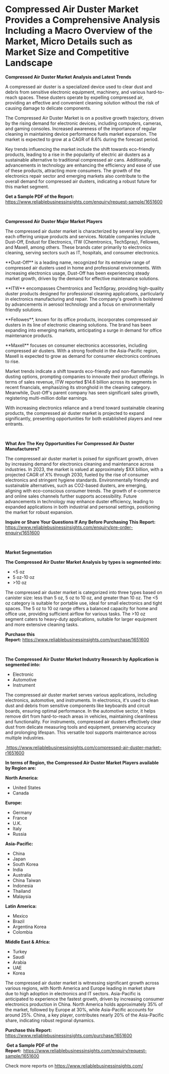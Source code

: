 <p><h1>Compressed Air Duster Market Provides a Comprehensive Analysis Including a Macro Overview of the Market, Micro Details such as Market Size and Competitive Landscape</h1></p><p><strong>Compressed Air Duster Market Analysis and Latest Trends</strong></p>
<p><p>A compressed air duster is a specialized device used to clear dust and debris from sensitive electronic equipment, machinery, and various hard-to-reach spaces. These dusters operate by expelling compressed air, providing an effective and convenient cleaning solution without the risk of causing damage to delicate components.</p><p>The Compressed Air Duster Market is on a positive growth trajectory, driven by the rising demand for electronic devices, including computers, cameras, and gaming consoles. Increased awareness of the importance of regular cleaning in maintaining device performance fuels market expansion. The market is expected to grow at a CAGR of 8.6% during the forecast period. </p><p>Key trends influencing the market include the shift towards eco-friendly products, leading to a rise in the popularity of electric air dusters as a sustainable alternative to traditional compressed air cans. Additionally, advancements in technology are enhancing the efficiency and ease of use of these products, attracting more consumers. The growth of the electronics repair sector and emerging markets also contribute to the overall demand for compressed air dusters, indicating a robust future for this market segment.</p></p>
<p><strong>Get a Sample PDF of the Report:&nbsp;</strong> <a href="https://www.reliablebusinessinsights.com/enquiry/request-sample/1651600?utm_campaign=2768&utm_medium=2&utm_source=Github&utm_content=ia&utm_term=04042025&utm_id=compressed-air-duster">https://www.reliablebusinessinsights.com/enquiry/request-sample/1651600</a></p>
<p>&nbsp;</p>
<p><strong>Compressed Air Duster Major Market Players</strong></p>
<p><p>The compressed air duster market is characterized by several key players, each offering unique products and services. Notable companies include Dust-Off, Endust for Electronics, ITW (Chemtronics, TechSpray), Fellowes, and Maxell, among others. These brands cater primarily to electronics cleaning, serving sectors such as IT, hospitals, and consumer electronics.</p><p>**Dust-Off** is a leading name, recognized for its extensive range of compressed air dusters used in home and professional environments. With increasing electronics usage, Dust-Off has been experiencing steady market growth, driven by the demand for effective maintenance solutions. </p><p>**ITW** encompasses Chemtronics and TechSpray, providing high-quality duster products designed for professional cleaning applications, particularly in electronics manufacturing and repair. The company's growth is bolstered by advancements in aerosol technology and a focus on environmentally friendly solutions.</p><p>**Fellowes**, known for its office products, incorporates compressed air dusters in its line of electronic cleaning solutions. The brand has been expanding into emerging markets, anticipating a surge in demand for office maintenance products.</p><p>**Maxell** focuses on consumer electronics accessories, including compressed air dusters. With a strong foothold in the Asia-Pacific region, Maxell is expected to grow as demand for consumer electronics continues to rise.</p><p>Market trends indicate a shift towards eco-friendly and non-flammable dusting options, prompting companies to innovate their product offerings. In terms of sales revenue, ITW reported $14.6 billion across its segments in recent financials, emphasizing its stronghold in the cleaning category. Meanwhile, Dust-Off's parent company has seen significant sales growth, registering multi-million dollar earnings.</p><p>With increasing electronics reliance and a trend toward sustainable cleaning products, the compressed air duster market is projected to expand significantly, presenting opportunities for both established players and new entrants.</p></p>
<p>&nbsp;</p>
<p><strong>What Are The Key Opportunities For Compressed Air Duster Manufacturers?</strong></p>
<p><p>The compressed air duster market is poised for significant growth, driven by increasing demand for electronics cleaning and maintenance across industries. In 2023, the market is valued at approximately $XX billion, with a projected CAGR of X% through 2030, fueled by the rise of consumer electronics and stringent hygiene standards. Environmentally friendly and sustainable alternatives, such as CO2-based dusters, are emerging, aligning with eco-conscious consumer trends. The growth of e-commerce and online sales channels further supports accessibility. Future advancements in technology may enhance duster efficiency, leading to expanded applications in both industrial and personal settings, positioning the market for robust expansion.</p></p>
<p><strong>Inquire or Share Your Questions If Any Before Purchasing This Report:</strong> <a href="https://www.reliablebusinessinsights.com/enquiry/pre-order-enquiry/1651600?utm_campaign=2768&utm_medium=2&utm_source=Github&utm_content=ia&utm_term=04042025&utm_id=compressed-air-duster">https://www.reliablebusinessinsights.com/enquiry/pre-order-enquiry/1651600</a></p>
<p>&nbsp;</p>
<p><strong>Market Segmentation</strong></p>
<p><strong>The Compressed Air Duster Market Analysis by types is segmented into:</strong></p>
<p><ul><li><5 oz</li><li>5 oz-10 oz</li><li>>10 oz</li></ul></p>
<p><p>The compressed air duster market is categorized into three types based on canister size: less than 5 oz, 5 oz to 10 oz, and greater than 10 oz. The <5 oz category is suitable for portable use, ideal for small electronics and tight spaces. The 5 oz to 10 oz range offers a balanced capacity for home and office use, providing sufficient airflow for various tasks. The >10 oz segment caters to heavy-duty applications, suitable for larger equipment and more extensive cleaning tasks.</p></p>
<p><strong>Purchase this Report:&nbsp;</strong><a href="https://www.reliablebusinessinsights.com/purchase/1651600?utm_campaign=2768&utm_medium=2&utm_source=Github&utm_content=ia&utm_term=04042025&utm_id=compressed-air-duster">https://www.reliablebusinessinsights.com/purchase/1651600</a></p>
<p>&nbsp;</p>
<p><strong>The Compressed Air Duster Market Industry Research by Application is segmented into:</strong></p>
<p><ul><li>Electronic</li><li>Automotive</li><li>Instrument</li></ul></p>
<p><p>The compressed air duster market serves various applications, including electronics, automotive, and instruments. In electronics, it's used to clean dust and debris from sensitive components like keyboards and circuit boards, ensuring optimal performance. In the automotive sector, it helps remove dirt from hard-to-reach areas in vehicles, maintaining cleanliness and functionality. For instruments, compressed air dusters effectively clear dust from delicate measuring tools and equipment, preserving accuracy and prolonging lifespan. This versatile tool supports maintenance across multiple industries.</p></p>
<p><a href="https://www.reliablebusinessinsights.com/compressed-air-duster-market-r1651600?utm_campaign=2768&utm_medium=2&utm_source=Github&utm_content=ia&utm_term=04042025&utm_id=compressed-air-duster">&nbsp;https://www.reliablebusinessinsights.com/compressed-air-duster-market-r1651600</a></p>
<p><strong>In terms of Region, the Compressed Air Duster Market Players available by Region are:</strong></p>
<p>
    <p> <strong> North America: </strong>
        <ul>
            <li>United States</li>
            <li>Canada</li>
        </ul>
        </p> 
    <p> <strong> Europe: </strong>
        <ul>
            <li>Germany</li>
            <li>France</li>
            <li>U.K.</li>
            <li>Italy</li>
            <li>Russia</li>
        </ul>
        </p> 
    <p> <strong> Asia-Pacific: </strong>
        <ul>
            <li>China</li>
            <li>Japan</li>
            <li>South Korea</li>
            <li>India</li>
            <li>Australia</li>
            <li>China Taiwan</li>
            <li>Indonesia</li>
            <li>Thailand</li>
            <li>Malaysia</li>
        </ul>
        </p> 
    <p> <strong> Latin America: </strong>
        <ul>
            <li>Mexico</li>
            <li>Brazil</li>
            <li>Argentina Korea</li>
            <li>Colombia</li>
        </ul>
        </p> 
    <p> <strong> Middle East & Africa: </strong>
        <ul>
            <li>Turkey</li>
            <li>Saudi</li>
            <li>Arabia</li>
            <li>UAE</li>
            <li>Korea</li>
        </ul>
    </p>
    </p>
<p><p>The compressed air duster market is witnessing significant growth across various regions, with North America and Europe leading in market share due to high adoption in electronics and IT sectors. Asia-Pacific is anticipated to experience the fastest growth, driven by increasing consumer electronics production in China. North America holds approximately 35% of the market, followed by Europe at 30%, while Asia-Pacific accounts for around 25%. China, a key player, contributes nearly 20% of the Asia-Pacific share, indicating robust regional dynamics.</p></p>
<p><strong>Purchase this Report: </strong><a href="https://www.reliablebusinessinsights.com/purchase/1651600?utm_campaign=2768&utm_medium=2&utm_source=Github&utm_content=ia&utm_term=04042025&utm_id=compressed-air-duster">https://www.reliablebusinessinsights.com/purchase/1651600</a></p>
<p>&nbsp;<strong>Get a Sample PDF of the Report:&nbsp;&nbsp;</strong><a href="https://www.reliablebusinessinsights.com/enquiry/request-sample/1651600?utm_campaign=2768&utm_medium=2&utm_source=Github&utm_content=ia&utm_term=04042025&utm_id=compressed-air-duster">https://www.reliablebusinessinsights.com/enquiry/request-sample/1651600</a></p>
<p><strong></strong></p>
<p>Check more reports on <a href="https://www.reliablebusinessinsights.com/?utm_campaign=2768&utm_medium=2&utm_source=Github&utm_content=ia&utm_term=04042025&utm_id=compressed-air-duster">https://www.reliablebusinessinsights.com/</a></p>